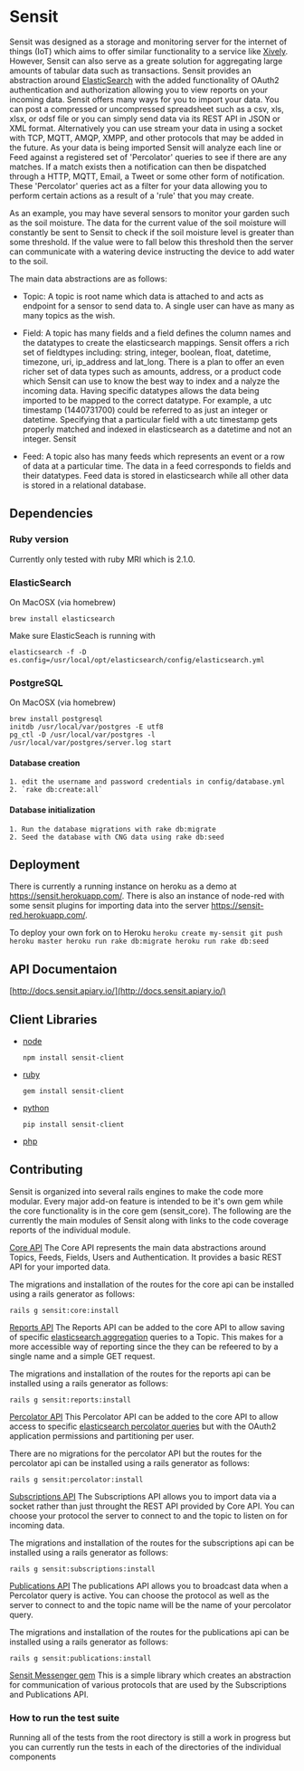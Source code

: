 # Sensit

Sensit was designed as a storage and monitoring server for the internet of things (IoT) which aims to offer similar functionality to a service like [Xively](https://xively.com/). However, Sensit can also serve as a greate solution for aggregating large amounts of tabular data such as transactions. Sensit provides an abstraction around [ElasticSearch](https://www.elastic.co/) with the added functionality of OAuth2 authentication and authorization allowing you to view reports on your incoming data. Sensit offers many ways for you to import your data. You can post a compressed or uncompressed spreadsheet such as a csv, xls, xlsx, or odsf file or you can simply send data via its REST API in JSON or XML format. Alternatively you can use stream your data in using a socket with TCP, MQTT, AMQP, XMPP, and other protocols that may be added in the future. As your data is being imported Sensit will analyze each line or Feed against a registered set of 'Percolator' queries to see if there are any matches. If a match exists then a notification can then be dispatched  through a HTTP, MQTT, Email, a Tweet or some other form of notification. These 'Percolator' queries act as a filter for your data allowing you to perform certain actions as a result of a 'rule' that you may create. 

As an example, you may have several sensors to monitor your garden such as the soil moisture. The data for the current value of the soil moisture will constantly be sent to Sensit to check if the soil moisture level is greater than some threshold. If the value were to fall below this threshold then the server can communicate with a watering device instructing the device to add water to the soil.


The main data abstractions are as follows:

* Topic: A topic is root name which data is attached to and acts as endpoint for a sensor to send data to. A single user can have as many as many topics as the wish.

* Field: A topic has many fields and a field defines the column names and the datatypes to create the elasticsearch mappings. Sensit offers a rich set of fieldtypes including: string, integer, boolean, float, datetime, timezone, uri, ip_address and lat_long. There is a plan to offer an even richer set of data types such as amounts, address, or a product code which Sensit can use to know the best way to index and a nalyze the incoming data. Having specific datatypes allows the data being imported to be mapped to the correct datatype. For example, a utc timestamp (1440731700) could be referred to as just an integer or datetime. Specifying that a particular field with a utc timestamp gets properly matched and indexed in elasticsearch as a datetime and not an integer. Sensit

* Feed: A topic also has many feeds which represents an event or a row of data at a particular time. The data in a feed corresponds to fields and their datatypes. Feed data is stored in elasticsearch while all other data is stored in a relational database.

## Dependencies

### Ruby version
Currently only tested with ruby MRI which is 2.1.0.

### ElasticSearch
On MacOSX (via homebrew)

	brew install elasticsearch

Make sure ElasticSeach is running with 

	elasticsearch -f -D es.config=/usr/local/opt/elasticsearch/config/elasticsearch.yml

### PostgreSQL
On MacOSX (via homebrew)

	brew install postgresql
	initdb /usr/local/var/postgres -E utf8
	pg_ctl -D /usr/local/var/postgres -l /usr/local/var/postgres/server.log start



#### Database creation

	1. edit the username and password credentials in config/database.yml
	2. `rake db:create:all`

#### Database initialization
	1. Run the database migrations with rake db:migrate
	2. Seed the database with CNG data using rake db:seed

## Deployment
There is currently a running instance on heroku as a demo at https://sensit.herokuapp.com/.
There is also an instance of node-red with some sensit plugins for importing data into the server https://sensit-red.herokuapp.com/.

To deploy your own fork on to Heroku
	```
	heroku create my-sensit
	git push heroku master
	heroku run rake db:migrate
	heroku run rake db:seed
	```

## API Documentaion

[http://docs.sensit.apiary.io/](http://docs.sensit.apiary.io/)

## Client Libraries

* [node](https://github.com/cwadding/sensit-node)

	`npm install sensit-client`

* [ruby](https://github.com/cwadding/sensit-ruby)

	`gem install sensit-client`

* [python](https://github.com/cwadding/sensit-python)

	`pip install sensit-client`

* [php](https://github.com/cwadding/sensit-php)

## Contributing

Sensit is organized into several rails engines to make the code more modular. Every major add-on feature is intended to be it's own gem while the core functionality is in the core gem (sensit_core). The following are the currently the main modules of Sensit along with links to the code coverage reports of the individual module.

[Core API](http://cwadding.github.io/sensit/src/api/core/coverage/index.html#_AllFiles)
The Core API represents the main data abstractions around Topics, Feeds, Fields, Users and Authentication. It provides a basic REST API for your imported data.

The migrations and installation of the routes for the core api can be installed using a rails generator as follows:
	
	rails g sensit:core:install

[Reports API](http://cwadding.github.io/sensit/src/api/reports/coverage/index.html#_AllFiles)
The Reports API can be added to the core API to allow saving of specific [elasticsearch aggregation](https://www.elastic.co/guide/en/elasticsearch/reference/current/search-aggregations.html) queries to a Topic. This makes for a more accessible way of reporting since the they can be refeered to by a single name and a simple GET request.

The migrations and installation of the routes for the reports api can be installed using a rails generator as follows:
	
	rails g sensit:reports:install

[Percolator API](http://cwadding.github.io/sensit/src/api/percolator/coverage/index.html#_AllFiles)
This Percolator API can be added to the core API to allow access to specific [elasticsearch percolator queries](https://www.elastic.co/guide/en/elasticsearch/reference/current/search-percolate.html) but with the OAuth2 application permissions and partitioning per user.

There are no migrations for the percolator API but the routes for the percolator api can be installed using a rails generator as follows:
	
	rails g sensit:percolator:install

[Subscriptions API](http://cwadding.github.io/sensit/src/api/subscriptions/coverage/index.html#_AllFiles)
The Subscriptions API allows you to import data via a socket rather than just throught the REST API provided by Core API. You can choose your protocol the server to connect to and the topic to listen on for incoming data.

The migrations and installation of the routes for the subscriptions api can be installed using a rails generator as follows:
	
	rails g sensit:subscriptions:install

[Publications API](http://cwadding.github.io/sensit/src/api/publications/coverage/index.html#_AllFiles)
The publications API allows you to broadcast data when a Percolator query is active. You can choose the protocol as well as the server to connect to and the topic name will be the name of your percolator query.

The migrations and installation of the routes for the publications api can be installed using a rails generator as follows:
	
	rails g sensit:publications:install

[Sensit Messenger gem](http://cwadding.github.io/sensit/src/api/messenger/coverage/index.html#_AllFiles)
This is a simple library which creates an abstraction for communication of various protocols that are used by the Subscriptions and Publications API.


### How to run the test suite
Running all of the tests from the root directory is still a work in progress but you can currently run the tests in each of the directories of the individual components
